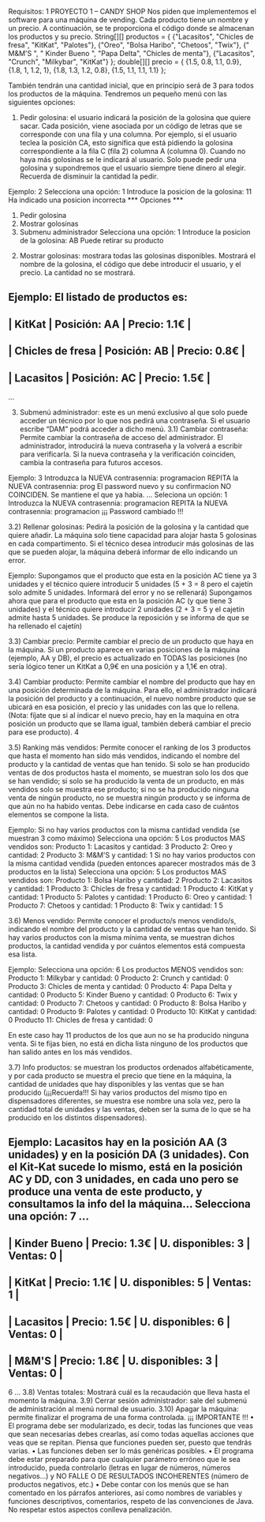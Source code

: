 Requisitos: 
1
PROYECTO 1 – CANDY SHOP
Nos piden que implementemos el software para una máquina de vending.
Cada producto tiene un nombre y un precio. A continuación, se te proporciona el código donde se almacenan los productos y su precio.
String[][] productos = {
{"Lacasitos", "Chicles de fresa", "KitKat", "Palotes"},
{"Oreo", "Bolsa Haribo", "Chetoos", "Twix"},
{" M&M'S ", " Kinder Bueno ", "Papa Delta", "Chicles de menta"},
{"Lacasitos", "Crunch", "Milkybar", "KitKat"}
};
double[][] precio = {
{1.5, 0.8, 1.1, 0.9},
{1.8, 1, 1.2, 1},
{1.8, 1.3, 1.2, 0.8},
{1.5, 1.1, 1.1, 1.1}
};


También tendrán una cantidad inicial, que en principio será de 3 para todos los productos de la máquina.
Tendremos un pequeño menú con las siguientes opciones:
1) Pedir golosina: el usuario indicará la posición de la golosina que quiere sacar. Cada posición, viene asociada por un código de letras que se corresponde con una fila y una columna. Por ejemplo, si el usuario teclea la posición CA, esto significa que está pidiendo la golosina correspondiente a la fila C (fila 2) columna A (columna 0). Cuando no haya más golosinas se le indicará al usuario. Solo puede pedir una golosina y supondremos que el usuario siempre tiene dinero al elegir. Recuerda de disminuir la cantidad la pedir.


Ejemplo:
2
Selecciona una opción:
1
Introduce la posicion de la golosina:
11
Ha indicado una posicion incorrecta
*** Opciones ***
1. Pedir golosina
2. Mostrar golosinas
3. Submenu administrador
Selecciona una opción:
1
Introduce la posicion de la golosina:
AB
Puede retirar su producto
2) Mostrar golosinas: mostrara todas las golosinas disponibles. Mostrará el nombre de la golosina, el código que debe introducir el usuario, y el precio. La cantidad no se mostrará.


Ejemplo:
El listado de productos es:
-------------------------------------------------
| KitKat | Posición: AA | Precio: 1.1€ |
-------------------------------------------------
| Chicles de fresa | Posición: AB | Precio: 0.8€ |
-------------------------------------------------
| Lacasitos | Posición: AC | Precio: 1.5€ |
-------------------------------------------------
...

3) Submenú administrador: este es un menú exclusivo al que solo puede acceder un técnico por lo que nos pedirá una contraseña. Si el usuario escribe “DAM” podrá acceder a dicho menú.
3.1) Cambiar contraseña: Permite cambiar la contraseña de acceso del administrador. El administrador, introducirá la nueva contraseña y la volverá a escribir para verificarla. Si la nueva contraseña y la verificación coinciden, cambia la contraseña para futuros accesos.

Ejemplo:
3
Introduzca la NUEVA contrasennia:
programacion
REPITA la NUEVA contrasennia:
prog
El password nuevo y su confirmacion NO COINCIDEN. Se mantiene el que ya habia.
...
Seleciona un opción:
1
Introduzca la NUEVA contrasennia:
programacion
REPITA la NUEVA contrasennia:
programacion
¡¡¡ Password cambiado !!!


3.2) Rellenar golosinas: Pedirá la posición de la golosina y la cantidad que quiere añadir. La máquina solo tiene capacidad para alojar hasta 5 golosinas en cada compartimento. Si el técnico desea introducir más golosinas de las que se pueden alojar, la máquina deberá informar de ello indicando un error.

Ejemplo:
Supongamos que el producto que esta en la posición AC tiene ya 3 unidades y el técnico quiere introducir 5 unidades (5 + 3 = 8 pero el cajetín solo admite 5 unidades. Informará del error y no se rellenará)
Supongamos ahora que para el producto que esta en la posición AC (y que tiene 3 unidades) y el técnico quiere introducir 2 unidades (2 + 3 = 5 y el cajetín admite hasta 5 unidades. Se produce la reposición y se informa de que se ha rellenado el cajetín)

3.3) Cambiar precio: Permite cambiar el precio de un producto que haya en la máquina. Si un producto aparece en varias posiciones de la máquina (ejemplo, AA y DB), el precio es actualizado en TODAS las posiciones (no sería lógico tener un KitKat a 0,9€ en una posición y a 1,1€ en otra).

3.4) Cambiar producto: Permite cambiar el nombre del producto que hay en una posición determinada de la máquina. Para ello, el administrador indicará la posición del producto y a continuación, el nuevo nombre producto que se ubicará en esa posición, el precio y las unidades con las que lo rellena. (Nota: fíjate que si al indicar el nuevo precio, hay en la maquina en otra posición un producto que se llama igual, también deberá cambiar el precio para ese producto).
4


3.5) Ranking más vendidos: Permite conocer el ranking de los 3 productos que hasta el momento han sido más vendidos, indicando el nombre del producto y la cantidad de ventas que han tenido. Si solo se han producido ventas de dos productos hasta el momento, se muestran solo los dos que se han vendido; si solo se ha producido la venta de un producto, en más vendidos solo se muestra ese producto; si no se ha producido ninguna venta de ningún producto, no se muestra ningún producto y se informa de que 
aún no ha habido ventas. Debe indicarse en cada caso de cuántos elementos se compone la lista.

Ejemplo: Si no hay varios productos con la misma cantidad vendida (se muestran 3 como máximo)
Selecciona una opción: 5
Los productos MAS vendidos son:
Producto 1: Lacasitos y cantidad: 3
Producto 2: Oreo y cantidad: 2
Producto 3: M&M'S y cantidad: 1
Si no hay varios productos con la misma cantidad vendida (pueden entonces aparecer mostrados más de 3 productos en la lista)
Selecciona una opción: 5
Los productos MAS vendidos son:
Producto 1: Bolsa Haribo y cantidad: 2
Producto 2: Lacasitos y cantidad: 1
Producto 3: Chicles de fresa y cantidad: 1
Producto 4: KitKat y cantidad: 1
Producto 5: Palotes y cantidad: 1
Producto 6: Oreo y cantidad: 1
Producto 7: Chetoos y cantidad: 1
Producto 8: Twix y cantidad: 1
5


3.6) Menos vendido: Permite conocer el producto/s menos vendido/s, indicando el nombre del producto y la cantidad de ventas que han tenido. Si hay varios productos con la misma mínima venta, se muestran dichos productos, la cantidad vendida y por cuántos elementos está compuesta esa lista.


Ejemplo:
Selecciona una opción: 6
Los productos MENOS vendidos son:
Producto 1: Milkybar y cantidad: 0
Producto 2: Crunch y cantidad: 0
Producto 3: Chicles de menta y cantidad: 0
Producto 4: Papa Delta y cantidad: 0
Producto 5: Kinder Bueno y cantidad: 0
Producto 6: Twix y cantidad: 0
Producto 7: Chetoos y cantidad: 0
Producto 8: Bolsa Haribo y cantidad: 0
Producto 9: Palotes y cantidad: 0
Producto 10: KitKat y cantidad: 0
Producto 11: Chicles de fresa y cantidad: 0

En este caso hay 11 productos de los que aun no se ha producido ninguna venta. Si te fijas bien, no está en dicha lista ninguno de los productos que han salido antes en los más vendidos.


3.7) Info productos: se muestran los productos ordenados alfabéticamente, y por cada producto se muestra el precio que tiene en la máquina, la cantidad de unidades que hay disponibles y las ventas que se han producido (¡¡¡Recuerda!!! Si hay varios productos del mismo tipo en dispensadores diferentes, se muestra ese nombre una sola vez, pero la cantidad total de unidades y las ventas, deben ser la suma de lo que se ha producido en los distintos dispensadores).


Ejemplo: Lacasitos hay en la posición AA (3 unidades) y en la posición DA (3 unidades). Con el Kit-Kat sucede lo mismo, está en la posición AC y DD, con 3 unidades, en cada uno pero se produce una venta de este producto, y consultamos la info del la máquina…
Selecciona una opción: 7
...
---------------------------------------------------------------------
| Kinder Bueno | Precio: 1.3€ | U. disponibles: 3 | Ventas: 0 |
---------------------------------------------------------------------
| KitKat | Precio: 1.1€ | U. disponibles: 5 | Ventas: 1 |
---------------------------------------------------------------------
| Lacasitos | Precio: 1.5€ | U. disponibles: 6 | Ventas: 0 |
---------------------------------------------------------------------
| M&M'S | Precio: 1.8€ | U. disponibles: 3 | Ventas: 0 |
---------------------------------------------------------------------
6
...
3.8) Ventas totales: Mostrará cuál es la recaudación que lleva hasta el momento la máquina.
3.9) Cerrar sesión administrador: sale del submenú de administración al menú normal de usuario.
3.10) Apagar la máquina: permite finalizar el programa de una forma controlada.
¡¡¡ IMPORTANTE !!!
• El programa debe ser modularizado, es decir, todas las funciones que veas que sean necesarias debes crearlas, así como todas aquellas acciones que veas que se repitan. Piensa que funciones pueden ser, puesto que tendrás varias.
• Las funciones deben ser lo más genéricas posibles.
• El programa debe estar preparado para que cualquier parámetro erróneo que le sea introducido, pueda controlarlo (letras en lugar de números, números negativos…) y NO FALLE O DE RESULTADOS INCOHERENTES (número de productos negativos, etc.)
• Debe contar con los menús que se han comentado en los párrafos anteriores, así como nombres de variables y funciones descriptivos, comentarios, respeto de las convenciones de Java. No respetar estos aspectos conlleva penalización.
